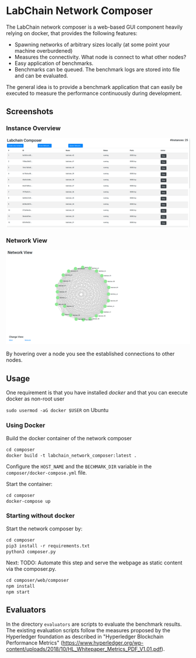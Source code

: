 # LabChain Network Composer

The LabChain network composer is a web-based GUI component heavily relying on docker, that provides the following features:

- Spawning networks of arbitrary sizes locally (at some point your machine overburdened)
- Measures the connectivity. What node is connect to what other nodes?
- Easy application of benchmarks.
- Benchmarks can be queued. The benchmark logs are stored into file and can be evaluated.

The general idea is to provide a benchmark application that can easily be executed to measure the performance continuously during
development.

## Screenshots

### Instance Overview

![Instance Overview](./doc/instance_overview.png)

### Network View

![Network View](./doc/network_view.png)

By hovering over a node you see the established connections to other nodes.

## Usage

One requirement is that you have installed _docker_ and that you can execute docker as non-root user

`sudo usermod -aG docker $USER` on Ubuntu

### Using Docker

Build the docker container of the network composer

```
cd composer
docker build -t labchain_network_composer:latest .
```

Configure the `HOST_NAME` and the `BECHMARK_DIR` variable in the `composer/docker-compose.yml` file.

Start the container:

```
cd composer
docker-compose up
```

### Starting without docker

Start the network composer by:

```
cd composer
pip3 install -r requirements.txt
python3 composer.py
```

Next:
TODO: Automate this step and serve the webpage as static content via the composer.py.

```
cd composer/web/composer
npm install
npm start
```

## Evaluators

In the directory `evaluators` are scripts to evaluate the benchmark results. The existing evaluation scripts follow
the measures proposed by the Hyperledger foundation as described in "Hyperledger Blockchain Performance Metrics" (https://www.hyperledger.org/wp-content/uploads/2018/10/HL_Whitepaper_Metrics_PDF_V1.01.pdf).
